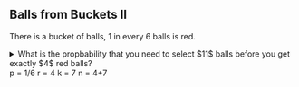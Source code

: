 ## Balls from Buckets II

There is a bucket of balls, $1$ in every $6$ balls is red.  
<details>
  <summary>What is the propbability that you need to select $11$ balls before you get exactly $4$ red balls?</summary>
</details>
p = 1/6
r = 4
k = 7
n = 4+7
